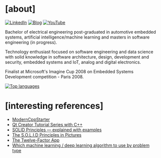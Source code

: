 # [about]
[![LinkedIn](https://img.shields.io/badge/-LinkedIn-blue?style=for-the-badge&logo=Linkedin&logoColor=white&link=https://www.linkedin.com/in/furansa)](https://www.linkedin.com/in/furansa)
[![Blog](https://img.shields.io/badge/-Blog-black?style=for-the-badge&logo=Github&logoColor=white&link=https://desconstruindo.furansa.me)](https://desconstruindo.furansa.me)
[![YouTube](https://img.shields.io/badge/-YouTube-red?style=for-the-badge&logo=Youtube&logoColor=white&link=https://www.youtube.com/channel/UCqjLwgD_PvwXjzRGHiRdjpg)](https://www.youtube.com/channel/UCqjLwgD_PvwXjzRGHiRdjpg)

Bachelor of electrical engineering post-graduated in automotive embedded systems, artificial intelligence/machine learning and masters in software engineering (in progress).

Technology enthusiast focused on software engineering and data science with solid knowledge in software architecture, design, development and security, embedded systems and IoT, analog and digital electronics.

Finalist at Microsoft's Imagine Cup 2008 on Embedded Systems Development competition - Paris 2008.

[![Top languages](https://github-readme-stats.vercel.app/api/top-langs/?username=furansa&layout=compact&hide_border=true)](https://github.com/furansa?tab=repositories)

# [interesting references]
* [ModernCppStarter](https://github.com/TheLartians/ModernCppStarter)
* [Qt Creator Tutorial Series with C++](https://prognotes.net/qt-tutorial-series)
* [SOLID Principles — explained with examples](https://medium.com/mindorks/solid-principles-explained-with-examples-79d1ce114ace)
* [The S.O.L.I.D Principles in Pictures](https://medium.com/backticks-tildes/the-s-o-l-i-d-principles-in-pictures-b34ce2f1e898)
* [The Twelve-Factor App](https://12factor.net)
* [Which machine learning / deep learning algorithm to use by problem type](https://www.datasciencecentral.com/profiles/blogs/which-machine-learning-deep-learning-algorithm-to-use-by-problem)
